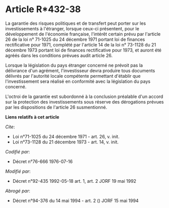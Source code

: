 # Article R*432-38

La garantie des risques politiques et de transfert peut porter sur les investissements à l'étranger, lorsque ceux-ci
présentent, pour le développement de l'économie française, l'intérêt certain prévu par l'article 26 de la loi n° 71-1025 du
24 décembre 1971 portant loi de finances rectificative pour 1971, complété par l'article 14 de la loi n° 73-1128 du 21
décembre 1973 portant loi de finances rectificative pour 1973, et auront été agréés dans les conditions prévues audit article
26.

Lorsque la législation du pays étranger concerné ne prévoit pas la délivrance d'un agrément, l'investisseur devra produire
tous documents délivrés par l'autorité locale compétente permettant d'établir que l'investissement sera réalisé en conformité
avec la législation du pays concerné.

L'octroi de la garantie est subordonné à la conclusion préalable d'un accord sur la protection des investissements sous
réserve des dérogations prévues par les dispositions de l'article 26 susmentionné.

**Liens relatifs à cet article**

_Cite_:

  - Loi n°71-1025 du 24 décembre 1971 - art. 26, v. init.
  - Loi n°73-1128 du 21 décembre 1973 - art. 14, v. init.

_Codifié par_:

  - Décret n°76-666 1976-07-16

_Modifié par_:

  - Décret n°92-435 1992-05-18 art. 1, art. 2 JORF 19 mai 1992

_Abrogé par_:

  - Décret n°94-376 du 14 mai 1994 - art. 2 () JORF 15 mai 1994
